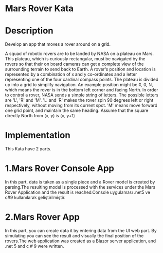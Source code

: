 # Mars Rover Kata


# Description
Develop an app that moves a rover around on a grid.

A squad of robotic rovers are to be landed by NASA on a plateau on Mars. This plateau, which is
curiously rectangular, must be navigated by the rovers so that their on board cameras can get a
complete view of the surrounding terrain to send back to Earth.
A rover's position and location is represented by a combination of x and y co-ordinates and a letter
representing one of the four cardinal compass points. The plateau is divided up into a grid to
simplify navigation. An example position might be 0, 0, N, which means the rover is in the bottom
left corner and facing North.
In order to control a rover, NASA sends a simple string of letters. The possible letters are 'L', 'R' and
'M'. 'L' and 'R' makes the rover spin 90 degrees left or right respectively, without moving from its
current spot. 'M' means move forward one grid point, and maintain the same heading.
Assume that the square directly North from (x, y) is (x, y+1)

# Implementation

This Kata have 2 parts.

# 1.Mars Rover Console App 

In this part, data is taken as a single piece and a Rover model is created by parsing.The resulting model is processed with the services under the Mars Rover Application and the result is reached.Console uygulaması  .net5 ve c#9 kullanılarak geliştirilmiştir.


# 2.Mars Rover App
In this part,  you can create data it by entering data from the UI web part. By simulating you can see the result and visually the final position of the rovers.The web application was created as a Blazor server application, and .net 5 and c # 9 were written.







